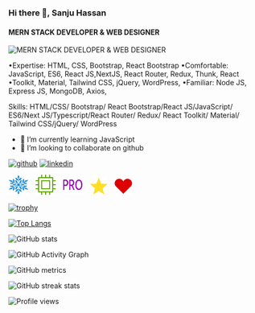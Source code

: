 ### Hi there 👋,  Sanju Hassan
#### MERN STACK DEVELOPER & WEB DESIGNER
![MERN STACK DEVELOPER & WEB DESIGNER](https://media-exp1.licdn.com/dms/image/C5616AQEjPgR_6WQDJg/profile-displaybackgroundimage-shrink_200_800/0/1638076110932?e=1669248000&v=beta&t=zxzcRrkDqVCGh0Nmn3-sEQHmr582By0Xwm_5Rjsp02g)

•Expertise: HTML, CSS, Bootstrap, React Bootstrap
•Comfortable: JavaScript, ES6, React JS,NextJS, React Router, Redux, Thunk, React
•Toolkit, Material, Tailwind CSS, jQuery, WordPress,
•Familiar: Node JS, Express JS, MongoDB, Axios, 

Skills:  HTML/CSS/ Bootstrap/ React Bootstrap/React JS/JavaScript/ ES6/Next JS/Typescript/React Router/ Redux/ React Toolkit/ Material/ Tailwind CSS/jQuery/ WordPress

- 🌱 I’m currently learning JavaScript 
- 👯 I’m looking to collaborate on github 


[<img src='https://cdn.jsdelivr.net/npm/simple-icons@3.0.1/icons/github.svg' alt='github' height='40'>](https://github.com/sanjuhassan79)  [<img src='https://cdn.jsdelivr.net/npm/simple-icons@3.0.1/icons/linkedin.svg' alt='linkedin' height='40'>](https://www.linkedin.com/in/sanjuhassan79/)  

<a href='https://archiveprogram.github.com/'><img src='https://raw.githubusercontent.com/acervenky/animated-github-badges/master/assets/acbadge.gif' width='40' height='40'></a> <a href='https://docs.github.com/en/developers'><img src='https://raw.githubusercontent.com/acervenky/animated-github-badges/master/assets/devbadge.gif' width='40' height='40'></a> <a href='https://github.com/pricing'><img src='https://raw.githubusercontent.com/acervenky/animated-github-badges/master/assets/pro.gif' width='40' height='40'></a> <a href='https://stars.github.com/'><img src='https://raw.githubusercontent.com/acervenky/animated-github-badges/master/assets/starbadge.gif' width='35' height='35'></a> <a href='https://docs.github.com/en/github/supporting-the-open-source-community-with-github-sponsors'><img src='https://raw.githubusercontent.com/acervenky/animated-github-badges/master/assets/sponsorbadge.gif' width='35' height='35'></a> 

[![trophy](https://github-profile-trophy.vercel.app/?username=sanjuhassan79)](https://github.com/ryo-ma/github-profile-trophy)

[![Top Langs](https://github-readme-stats.vercel.app/api/top-langs/?username=sanjuhassan79)](https://github.com/anuraghazra/github-readme-stats)

![GitHub stats](https://github-readme-stats.vercel.app/api?username=sanjuhassan79&show_icons=true&count_private=true)  

![GitHub Activity Graph](https://activity-graph.herokuapp.com/graph?username=sanjuhassan79)  

![GitHub metrics](https://metrics.lecoq.io/sanjuhassan79)  

![GitHub streak stats](https://github-readme-streak-stats.herokuapp.com/?user=sanjuhassan79)  

![Profile views](https://gpvc.arturio.dev/sanjuhassan79)  
